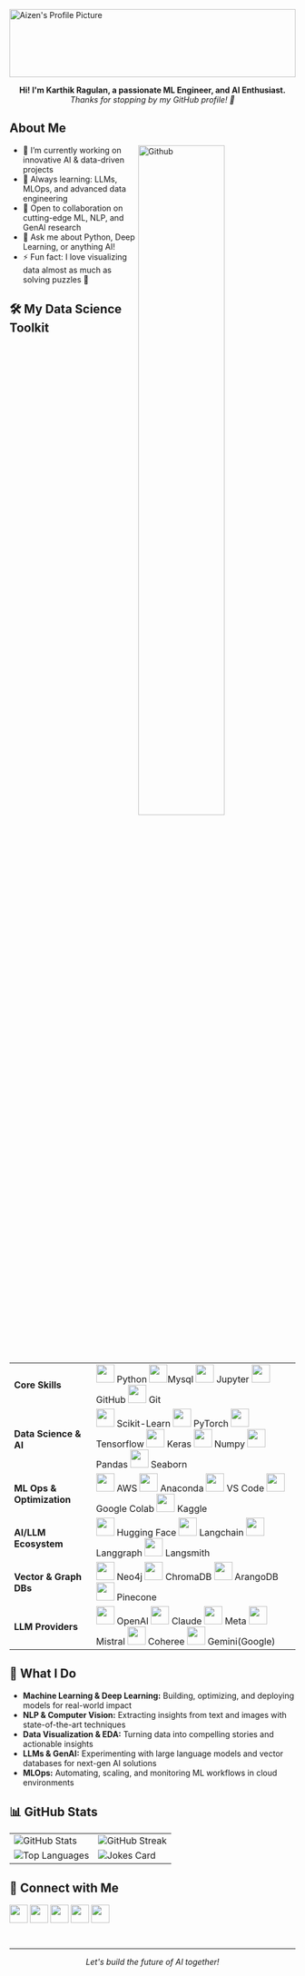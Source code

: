 <p>
  <img style="width:100%; height:120px; object-fit:cover;" src="https://media.licdn.com/dms/image/v2/C5616AQGEACt639I0Vw/profile-displaybackgroundimage-shrink_200_800/profile-displaybackgroundimage-shrink_200_800/0/1517535491727?e=2147483647&v=beta&t=9l7ezeShdMTNKCaqb7DdJ-pp1hEdt_MRyKFAWjFgxTY" alt="Aizen's Profile Picture">
</p>

<div align="center" size="20px">
  <b>Hi! I'm Karthik Ragulan, a passionate ML Engineer, and AI Enthusiast.</b> <br>
  <i>Thanks for stopping by my GitHub profile! 🚀</i>
</div>

<h2> About Me </h2>
<img width="55%" align="right" alt="Github" src="https://raw.githubusercontent.com/onimur/.github/master/.resources/git-header.svg">

<ul>
  <li>🔭 I’m currently working on innovative AI & data-driven projects</li>
  <li>🌱 Always learning: LLMs, MLOps, and advanced data engineering</li>
  <li>👯 Open to collaboration on cutting-edge ML, NLP, and GenAI research</li>
  <li>💬 Ask me about Python, Deep Learning, or anything AI!</li>
  <li>⚡ Fun fact: I love visualizing data almost as much as solving puzzles 🧩</li>
</ul>

<h2> 🛠️ My Data Science Toolkit </h2>

<table>
  <tr>
    <td><b>Core Skills</b></td>
    <td>
      <img width="32px" src="https://techstack-generator.vercel.app/python-icon.svg"> Python
      <img width="32px" src="https://techstack-generator.vercel.app/mysql-icon.svg">Mysql
      <img width="32px" src="https://github.com/marwin1991/profile-technology-icons/blob/main/icons/jupyter_notebook.png"> Jupyter
      <img width="32px" src="https://techstack-generator.vercel.app/github-icon.svg"> GitHub
      <img width="32px" src="https://raw.githubusercontent.com/marwin1991/profile-technology-icons/refs/heads/main/icons/git.png"> Git
      
  </tr>
  <tr>
    <td><b>Data Science & AI</b></td>
    <td>
      <img width="32px" src="https://raw.githubusercontent.com/rahulbanerjee26/githubAboutMeGenerator/main/icons/scikit.svg"> Scikit-Learn
      <img width="32px" src="https://raw.githubusercontent.com/rahulbanerjee26/githubAboutMeGenerator/main/icons/pytorch.svg"> PyTorch
      <img width="32px" src="https://user-images.githubusercontent.com/25181517/223639822-2a01e63a-a7f9-4a39-8930-61431541bc06.png"> Tensorflow
      <img width="32px" src=""> Keras
      <img width="32px" src="https://github.com/marwin1991/profile-technology-icons/blob/main/icons/numpy.png"> Numpy
      <img width="32px" src="https://github.com/marwin1991/profile-technology-icons/blob/main/icons/pandas.png"> Pandas
      <img width="32px" src="https://user-images.githubusercontent.com/315810/92159303-30d41100-edfb-11ea-8107-1c5352202571.png"> Seaborn
    </td>
  </tr>
  <tr>
    <td><b>ML Ops & Optimization</b></td>
    <td>
      <img width="32px" src="https://techstack-generator.vercel.app/aws-icon.svg"> AWS
      <img width="32px" src="https://cdn.jsdelivr.net/gh/devicons/devicon/icons/anaconda/anaconda-original.svg"> Anaconda
      <img width="32px" src="https://cdn.jsdelivr.net/gh/devicons/devicon/icons/vscode/vscode-original.svg"> VS Code
      <img width="32px" src="https://upload.wikimedia.org/wikipedia/commons/thumb/d/d0/Google_Colaboratory_SVG_Logo.svg/1280px-Google_Colaboratory_SVG_Logo.svg.png"> Google Colab
      <img width="32px" src="https://www.kaggle.com/static/images/logos/kaggle-logo-gray-300.png"> Kaggle
    </td>
  </tr>
  <tr>
    <td><b>AI/LLM Ecosystem</b></td>
    <td>
      <img width="32px" src="https://huggingface.co/datasets/huggingface/brand-assets/resolve/main/hf-logo.svg"> Hugging Face
      <img width="32px" src="https://assets.streamlinehq.com/image/private/w_300,h_300,ar_1/f_auto/v1/icons/logos/langchain-ipuhh4qo1jz5ssl4x0g2a.png/langchain-dp1uxj2zn3752pntqnpfu2.png?_a=DATAdtAAZAA0"> Langchain
      <img width="32px" src="https://registry.npmmirror.com/@lobehub/icons-static-png/1.49.0/files/light/langgraph-color.png"> Langgraph
      <img width="32px" src="[https://avatars.githubusercontent.com/u/108233011?s=200&v=4](https://registry.npmmirror.com/@lobehub/icons-static-png/1.49.0/files/dark/langsmith-color.png)"> Langsmith
    </td>
  </tr>
  <tr>
    <td><b>Vector & Graph DBs</b></td>
    <td>
      <img width="32px" src="https://encrypted-tbn0.gstatic.com/images?q=tbn:ANd9GcQ9sTNL2LWtVPMSkovMt1Xj5viuxLRYZlAG5A&s"> Neo4j
      <img width="32px" src="https://encrypted-tbn0.gstatic.com/images?q=tbn:ANd9GcRCqd_XPfXSx4LU6aBoVWObLz0ShODYzp9Z6Q&s"> ChromaDB
      <img width="32px" src="https://encrypted-tbn0.gstatic.com/images?q=tbn:ANd9GcSjKHxiSiI8pWkajYlus9q-Il7vTQByplDVpw&s"> ArangoDB
      <img width="32px" src="https://encrypted-tbn0.gstatic.com/images?q=tbn:ANd9GcRJT3e4pOjYxOEfGjpM7Bezb0i9BSFVWphPAQ&s"> Pinecone
    </td>
  </tr>
  <tr>
    <td><b>LLM Providers</b></td>
    <td>
      <img width="32px" src="https://registry.npmmirror.com/@lobehub/icons-static-png/1.49.0/files/dark/openai.png"> OpenAI
      <img width="32px" src="https://registry.npmmirror.com/@lobehub/icons-static-png/1.49.0/files/dark/claude-color.png"> Claude
      <img width="32px" src="https://registry.npmmirror.com/@lobehub/icons-static-png/1.49.0/files/dark/meta-color.png"> Meta
      <img width="32px" src="https://registry.npmmirror.com/@lobehub/icons-static-png/1.49.0/files/dark/mistral-color.png"> Mistral
      <img width="32px" src="https://registry.npmmirror.com/@lobehub/icons-static-png/1.49.0/files/dark/cohere-color.png"> Coheree
      <img width="32px" src="https://registry.npmmirror.com/@lobehub/icons-static-png/1.49.0/files/dark/gemini-color.png"> Gemini(Google)
    </td>
  </tr>
</table>

<h2> 🚀 What I Do </h2>

- **Machine Learning & Deep Learning:** Building, optimizing, and deploying models for real-world impact
- **NLP & Computer Vision:** Extracting insights from text and images with state-of-the-art techniques
- **Data Visualization & EDA:** Turning data into compelling stories and actionable insights
- **LLMs & GenAI:** Experimenting with large language models and vector databases for next-gen AI solutions
- **MLOps:** Automating, scaling, and monitoring ML workflows in cloud environments

<h2> 📊 GitHub Stats </h2>

<table>
  <tr>
    <td>
      <img src="https://github-readme-stats.vercel.app/api?username=karthik7271&show_icons=true&theme=gotham&border_radius=30" alt="GitHub Stats">
    </td>
    <td>
      <img src="https://github-readme-streak-stats.herokuapp.com/?user=karthik7271&theme=gotham&border_radius=30" alt="GitHub Streak">
    </td>
  </tr>
  <tr>
    <td>
      <img src="https://github-readme-stats.vercel.app/api/top-langs/?username=karthik7271&theme=gotham&border_radius=30" alt="Top Languages">
    </td>
    <td>
      <img src="https://readme-jokes.vercel.app/api?theme=gotham&border_radius=30" alt="Jokes Card">
    </td>
  </tr>
</table>

<h2> 🤝 Connect with Me </h2>

<a href="https://www.linkedin.com/in/your-linkedin"><img width="32px" align="center" src="https://raw.githubusercontent.com/rahulbanerjee26/githubAboutMeGenerator/main/icons/linked-in-alt.svg"></a>
<a href="https://twitter.com/your-twitter"><img width="32px" align="center" src="https://raw.githubusercontent.com/rahulbanerjee26/githubAboutMeGenerator/main/icons/twitter.svg"></a>
<a href="https://medium.com/@your-medium"><img width="32px" align="center" src="https://raw.githubusercontent.com/rahulbanerjee26/githubAboutMeGenerator/main/icons/medium.svg"></a>
<a href="https://github.com/karthik7271"><img width="32px" align="center" src="https://raw.githubusercontent.com/rahulbanerjee26/githubAboutMeGenerator/main/icons/github.svg"></a>
<a href="http://your-portfolio.com/"><img width="32px" align="center" src="https://raw.githubusercontent.com/rahulbanerjee26/githubAboutMeGenerator/main/icons/portfolio.png"></a>

<br>

---

<p align="center">
  <i>Let's build the future of AI together!</i>
</p>
